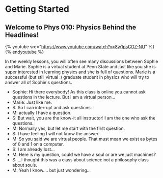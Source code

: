 # Getting Started

## Welcome to Phys 010: Physics Behind the Headlines!

{% youtube src="https://www.youtube.com/watch?v=8w1psCOZ-NU" %}{% endyoutube %}

In the weekly lessons, you will often see many discussions between Sophie and Marie. Sophie is a virtual student at Penn State and just like you she is super interested in learning physics and she is full of questions. Marie is a successful \(but still virtual :\) graduate student in physics who will try to answer all of Sophie's questions.

* Sophie: Hi there everybody! As this class is online you cannot ask questions in the lecture. But I am a virtual person...
* Marie: Just like me.
* S: So I can interrupt and ask questions.
* M: actually I have a question.
* S: But wait, you are the know-it all instructor! I am the one who ask the questions.
* M: Normally yes, but let me start with the first question.
* S: I have feeling I will not know the answer.
* M: So you said we are virtual people. That must mean we exist as bytes of 0 and 1 on a computer. 
* S: I am already lost...
* M: Here is my question, could we have a soul or are we just machines?
* S: ...I thought this was a class about science not a philosophy class about souls.
* M: Yeah I know.... but just wondering...



